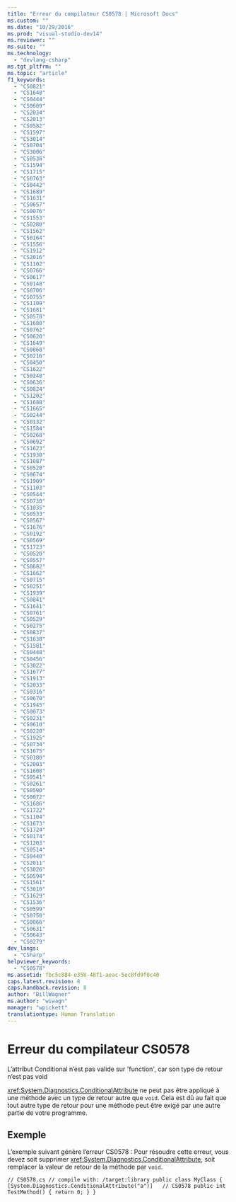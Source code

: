 ```yaml
---
title: "Erreur du compilateur CS0578 | Microsoft Docs"
ms.custom: ""
ms.date: "10/29/2016"
ms.prod: "visual-studio-dev14"
ms.reviewer: ""
ms.suite: ""
ms.technology: 
  - "devlang-csharp"
ms.tgt_pltfrm: ""
ms.topic: "article"
f1_keywords: 
  - "CS0821"
  - "CS1648"
  - "CS0444"
  - "CS0609"
  - "CS2034"
  - "CS2013"
  - "CS0582"
  - "CS1597"
  - "CS3014"
  - "CS0704"
  - "CS3006"
  - "CS0538"
  - "CS1594"
  - "CS1715"
  - "CS0763"
  - "CS0442"
  - "CS1689"
  - "CS1631"
  - "CS0657"
  - "CS0076"
  - "CS1553"
  - "CS0280"
  - "CS1562"
  - "CS0164"
  - "CS1556"
  - "CS1912"
  - "CS2016"
  - "CS1102"
  - "CS0766"
  - "CS0617"
  - "CS0148"
  - "CS0706"
  - "CS0755"
  - "CS1109"
  - "CS1681"
  - "CS0578"
  - "CS1680"
  - "CS0762"
  - "CS0620"
  - "CS1649"
  - "CS0068"
  - "CS0216"
  - "CS0450"
  - "CS1622"
  - "CS0248"
  - "CS0636"
  - "CS0824"
  - "CS1202"
  - "CS1688"
  - "CS1665"
  - "CS0244"
  - "CS0132"
  - "CS1584"
  - "CS0268"
  - "CS0692"
  - "CS1623"
  - "CS1930"
  - "CS1687"
  - "CS0528"
  - "CS0674"
  - "CS1909"
  - "CS1103"
  - "CS0544"
  - "CS0730"
  - "CS1035"
  - "CS0533"
  - "CS0567"
  - "CS1676"
  - "CS0192"
  - "CS0569"
  - "CS1723"
  - "CS0520"
  - "CS0557"
  - "CS0682"
  - "CS1662"
  - "CS0715"
  - "CS0251"
  - "CS1939"
  - "CS0841"
  - "CS1641"
  - "CS0761"
  - "CS0529"
  - "CS0275"
  - "CS0837"
  - "CS1638"
  - "CS1581"
  - "CS0448"
  - "CS0456"
  - "CS3022"
  - "CS1677"
  - "CS1913"
  - "CS2033"
  - "CS0316"
  - "CS0670"
  - "CS1945"
  - "CS0073"
  - "CS0231"
  - "CS0610"
  - "CS0220"
  - "CS1925"
  - "CS0734"
  - "CS1675"
  - "CS0180"
  - "CS2003"
  - "CS1608"
  - "CS0541"
  - "CS0261"
  - "CS0590"
  - "CS0072"
  - "CS1686"
  - "CS1722"
  - "CS1104"
  - "CS1673"
  - "CS1724"
  - "CS0174"
  - "CS1203"
  - "CS0514"
  - "CS0440"
  - "CS2011"
  - "CS3026"
  - "CS0594"
  - "CS1561"
  - "CS3010"
  - "CS1629"
  - "CS1536"
  - "CS0599"
  - "CS0750"
  - "CS0066"
  - "CS0631"
  - "CS0643"
  - "CS0279"
dev_langs: 
  - "CSharp"
helpviewer_keywords: 
  - "CS0578"
ms.assetid: fbc5c884-e358-48f1-aeac-5ec8fd9f0c40
caps.latest.revision: 8
caps.handback.revision: 8
author: "BillWagner"
ms.author: "wiwagn"
manager: "wpickett"
translationtype: Human Translation
---
```

# Erreur du compilateur CS0578
L’attribut Conditional n’est pas valide sur 'function', car son type de retour n’est pas void  
  
 <xref:System.Diagnostics.ConditionalAttribute> ne peut pas être appliqué à une méthode avec un type de retour autre que `void`. Cela est dû au fait que tout autre type de retour pour une méthode peut être exigé par une autre partie de votre programme.  
  
## Exemple  
 L’exemple suivant génère l’erreur CS0578 : Pour résoudre cette erreur, vous devez soit supprimer <xref:System.Diagnostics.ConditionalAttribute>, soit remplacer la valeur de retour de la méthode par `void`.  
  
```  
// CS0578.cs // compile with: /target:library public class MyClass { [System.Diagnostics.ConditionalAttribute("a")]   // CS0578 public int TestMethod() { return 0; } }  
```